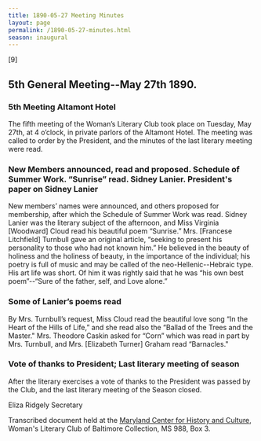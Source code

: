 ```yaml
---
title: 1890-05-27 Meeting Minutes
layout: page
permalink: /1890-05-27-minutes.html
season: inaugural
---
```


<style>
    #maincontent{
        font-size:1.4em;
    }
</style>

[9]
## 5th General Meeting--May 27th 1890.

### 5th Meeting Altamont Hotel

The fifth meeting of the Woman’s Literary Club took place on Tuesday, May 27th, at 4 o’clock, in private parlors of the Altamont Hotel. The meeting was called to order by the President, and the minutes of the last literary meeting were read.

### New Members announced, read and proposed. Schedule of Summer Work. “Sunrise” read. Sidney Lanier. President's paper on Sidney Lanier

New members’ names were announced, and others proposed for membership, after which the Schedule of Summer Work was read. Sidney Lanier was the literary subject of the afternoon, and Miss Virginia [Woodward] Cloud read his beautiful poem “Sunrise.” Mrs. [Francese Litchfield] Turnbull gave an original article, “seeking to present his personality to those who had not known him.” He believed in the beauty of holiness and the holiness of beauty, in the importance of the individual; his poetry is full of music and may be called of the neo-Hellenic--Hebraic type. His art life was short. Of him it was rightly said that he was “his own best poem”--“Sure of the father, self, and Love alone.”

### Some of Lanier’s poems read

By Mrs. Turnbull’s request, Miss Cloud read the beautiful love song “In the Heart of the Hills of Life,” and she read also the “Ballad of the Trees and the Master." Mrs. Theodore Caskin asked for “Corn” which was read in part by Mrs. Turnbull, and Mrs. [Elizabeth Turner] Graham read “Barnacles."

### Vote of thanks to President; Last literary meeting of season

After the literary exercises a vote of thanks to the President was passed by the Club, and the last literary meeting of the Season closed.

Eliza Ridgely
Secretary

Transcribed document held at the [Maryland Center for History and Culture](http://mdhs.org/), Woman's Literary Club of Baltimore Collection, MS 988, Box 3. 